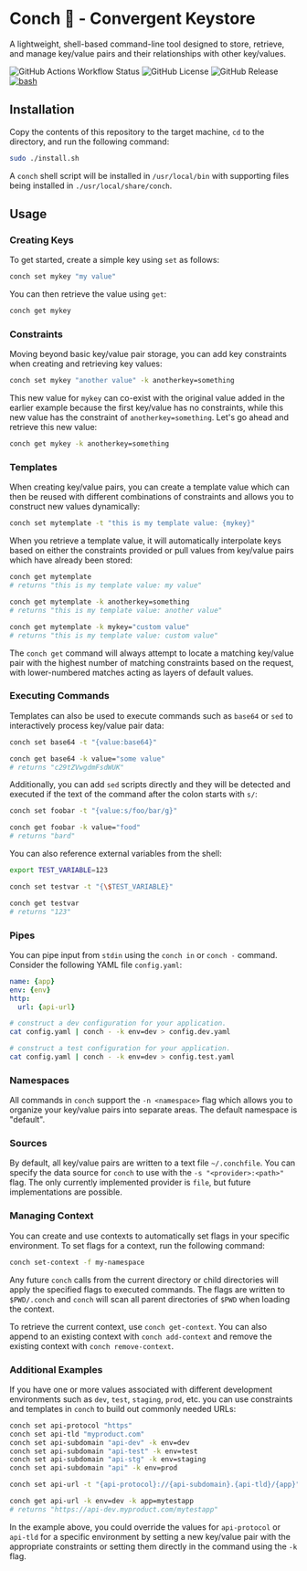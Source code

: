 # Conch 🐚 - Convergent Keystore

A lightweight, shell-based command-line tool designed to store, retrieve, and manage key/value pairs and their relationships with other key/values.

![GitHub Actions Workflow Status](https://img.shields.io/github/actions/workflow/status/stevenmhunt/conch/main.yml)
![GitHub License](https://img.shields.io/github/license/stevenmhunt/conch)
![GitHub Release](https://img.shields.io/github/v/release/stevenmhunt/conch?include_prereleases)
[![bash](https://img.shields.io/badge/bash-&ge;4.0-lightgrey.svg?style=flat)](https://www.gnu.org/software/bash/)

## Installation

Copy the contents of this repository to the target machine, `cd` to the directory, and run the following command:

```bash
sudo ./install.sh
```

A `conch` shell script will be installed in `/usr/local/bin` with supporting files being installed in `./usr/local/share/conch`.

## Usage

### Creating Keys

To get started, create a simple key using `set` as follows:

```bash
conch set mykey "my value"
```

You can then retrieve the value using `get`:

```bash
conch get mykey
```

### Constraints

Moving beyond basic key/value pair storage, you can add key constraints when creating and retrieving key values:

```bash
conch set mykey "another value" -k anotherkey=something
```

This new value for `mykey` can co-exist with the original value added in the earlier example because the first key/value has no constraints, while this new value has the constraint of `anotherkey=something`. Let's go ahead and retrieve this new value:

```bash
conch get mykey -k anotherkey=something
```

### Templates

When creating key/value pairs, you can create a template value which can then be reused with different combinations of constraints and allows you to construct new values dynamically:

```bash
conch set mytemplate -t "this is my template value: {mykey}"
```

When you retrieve a template value, it will automatically interpolate keys based on either the constraints provided or pull values from key/value pairs which have already been stored:

```bash
conch get mytemplate
# returns "this is my template value: my value"

conch get mytemplate -k anotherkey=something
# returns "this is my template value: another value"

conch get mytemplate -k mykey="custom value"
# returns "this is my template value: custom value"
```

The `conch get` command will always attempt to locate a matching key/value pair with the highest number of matching constraints based on the request, with lower-numbered matches acting as layers of default values.

### Executing Commands

Templates can also be used to execute commands such as `base64` or `sed` to interactively process key/value pair data:

```bash
conch set base64 -t "{value:base64}"

conch get base64 -k value="some value"
# returns "c29tZVwgdmFsdWUK"
```

Additionally, you can add `sed` scripts directly and they will be detected and executed if the text of the command after the colon starts with `s/`:

```bash
conch set foobar -t "{value:s/foo/bar/g}"

conch get foobar -k value="food"
# returns "bard"
```

You can also reference external variables from the shell:

```bash
export TEST_VARIABLE=123

conch set testvar -t "{\$TEST_VARIABLE}"

conch get testvar
# returns "123"
```

### Pipes

You can pipe input from `stdin` using the `conch in` or `conch -` command. Consider the following YAML file `config.yaml`:

```yaml
name: {app}
env: {env}
http:
  url: {api-url}
```

```bash
# construct a dev configuration for your application.
cat config.yaml | conch - -k env=dev > config.dev.yaml

# construct a test configuration for your application.
cat config.yaml | conch - -k env=dev > config.test.yaml
```

### Namespaces

All commands in `conch` support the `-n <namespace>` flag which allows you to organize your key/value pairs into separate areas. The default namespace is "default".

### Sources

By default, all key/value pairs are written to a text file `~/.conchfile`. You can specify the data source for `conch` to use with the `-s "<provider>:<path>"` flag. The only currently implemented provider is `file`, but future implementations are possible.

### Managing Context

You can create and use contexts to automatically set flags in your specific environment. To set flags for a context, run the following command:

```bash
conch set-context -f my-namespace
```

Any future `conch` calls from the current directory or child directories will apply the specified flags to executed commands. The flags are written to `$PWD/.conch` and `conch` will scan all parent directories of `$PWD` when loading the context.

To retrieve the current context, use `conch get-context`. You can also append to an existing context with `conch add-context` and remove the existing context with `conch remove-context`.

### Additional Examples

If you have one or more values associated with different development environments such as `dev`, `test`, `staging`, `prod`, etc. you can use constraints and templates in `conch` to build out commonly needed URLs:

```bash
conch set api-protocol "https"
conch set api-tld "myproduct.com"
conch set api-subdomain "api-dev" -k env=dev
conch set api-subdomain "api-test" -k env=test
conch set api-subdomain "api-stg" -k env=staging
conch set api-subdomain "api" -k env=prod

conch set api-url -t "{api-protocol}://{api-subdomain}.{api-tld}/{app}"

conch get api-url -k env=dev -k app=mytestapp
# returns "https://api-dev.myproduct.com/mytestapp"
```

In the example above, you could override the values for `api-protocol` or `api-tld` for a specific environment by setting a new key/value pair with the appropriate constraints or setting them directly in the command using the `-k` flag.
